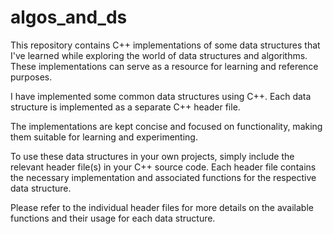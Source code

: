 # algos_and_ds

This repository contains C++ implementations of some data structures that I've learned while exploring the world of data structures and algorithms. These implementations can serve as a resource for learning and reference purposes.

I have implemented some common data structures using C++. Each data structure is implemented as a separate C++ header file.

The implementations are kept concise and focused on functionality, making them suitable for learning and experimenting.


To use these data structures in your own projects, simply include the relevant header file(s) in your C++ source code. Each header file contains the necessary implementation and associated functions for the respective data structure.

Please refer to the individual header files for more details on the available functions and their usage for each data structure.
